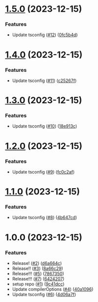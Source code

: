 # [1.5.0](https://github.com/wakamsha/tsconfig/compare/v1.4.0...v1.5.0) (2023-12-15)


### Features

* Update tsconfig ([#12](https://github.com/wakamsha/tsconfig/issues/12)) ([0fc5b4d](https://github.com/wakamsha/tsconfig/commit/0fc5b4dfc234e3111bb4ba07ae1f10ad8cdcf1ab))

# [1.4.0](https://github.com/wakamsha/tsconfig/compare/v1.3.0...v1.4.0) (2023-12-15)


### Features

* Update tsconfig ([#11](https://github.com/wakamsha/tsconfig/issues/11)) ([c25267f](https://github.com/wakamsha/tsconfig/commit/c25267f15ee27799b9ecdc8d06d4362ec2223d7f))

# [1.3.0](https://github.com/wakamsha/tsconfig/compare/v1.2.0...v1.3.0) (2023-12-15)


### Features

* Update tsconfig ([#10](https://github.com/wakamsha/tsconfig/issues/10)) ([18e913c](https://github.com/wakamsha/tsconfig/commit/18e913c5beb5ecdd361ee744a1102bff171e244b))

# [1.2.0](https://github.com/wakamsha/tsconfig/compare/v1.1.0...v1.2.0) (2023-12-15)


### Features

* Update tsconfig ([#9](https://github.com/wakamsha/tsconfig/issues/9)) ([fc0c2af](https://github.com/wakamsha/tsconfig/commit/fc0c2af9e9955a323931d7585a6e91568429d820))

# [1.1.0](https://github.com/wakamsha/tsconfig/compare/v1.0.0...v1.1.0) (2023-12-15)


### Features

* Update tsconfig ([#8](https://github.com/wakamsha/tsconfig/issues/8)) ([4b647cd](https://github.com/wakamsha/tsconfig/commit/4b647cdd67a1b76a3d58b1bca1617d931a827512))

# 1.0.0 (2023-12-15)


### Features

* Release! ([#2](https://github.com/wakamsha/tsconfig/issues/2)) ([d6a664c](https://github.com/wakamsha/tsconfig/commit/d6a664c2e147769d4d31e2d1cf0b214ed8dc0b0f))
* Release!! ([#3](https://github.com/wakamsha/tsconfig/issues/3)) ([8a66c29](https://github.com/wakamsha/tsconfig/commit/8a66c292beac21a759835546d03172e48c1df287))
* Release!!! ([#5](https://github.com/wakamsha/tsconfig/issues/5)) ([7867350](https://github.com/wakamsha/tsconfig/commit/78673508c20abde39c2ea79d374498453e266e58))
* Release!!! ([#7](https://github.com/wakamsha/tsconfig/issues/7)) ([6424207](https://github.com/wakamsha/tsconfig/commit/642420757a7da3d70efb26abb8b22a3b19784929))
* setup repo ([#1](https://github.com/wakamsha/tsconfig/issues/1)) ([9c41dcc](https://github.com/wakamsha/tsconfig/commit/9c41dccbe558f4f86dbdddcb610a0bfe337181f4))
* Update compilerOptions ([#4](https://github.com/wakamsha/tsconfig/issues/4)) ([40a1096](https://github.com/wakamsha/tsconfig/commit/40a10962e98eef87090ce4e41cc5d75b61f6a429))
* Update tsconfig ([#6](https://github.com/wakamsha/tsconfig/issues/6)) ([4d06a7f](https://github.com/wakamsha/tsconfig/commit/4d06a7f44ed608d65965d385e4a5b5a4afe8ebd9))
